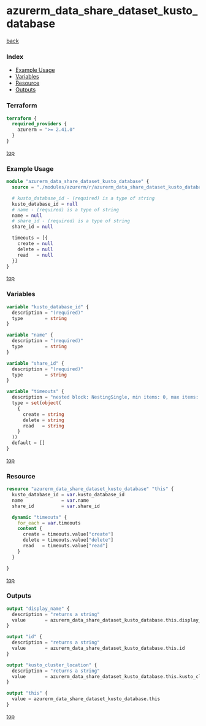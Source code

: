 # azurerm_data_share_dataset_kusto_database

[back](../azurerm.md)

### Index

- [Example Usage](#example-usage)
- [Variables](#variables)
- [Resource](#resource)
- [Outputs](#outputs)

### Terraform

```terraform
terraform {
  required_providers {
    azurerm = ">= 2.41.0"
  }
}
```

[top](#index)

### Example Usage

```terraform
module "azurerm_data_share_dataset_kusto_database" {
  source = "./modules/azurerm/r/azurerm_data_share_dataset_kusto_database"

  # kusto_database_id - (required) is a type of string
  kusto_database_id = null
  # name - (required) is a type of string
  name = null
  # share_id - (required) is a type of string
  share_id = null

  timeouts = [{
    create = null
    delete = null
    read   = null
  }]
}
```

[top](#index)

### Variables

```terraform
variable "kusto_database_id" {
  description = "(required)"
  type        = string
}

variable "name" {
  description = "(required)"
  type        = string
}

variable "share_id" {
  description = "(required)"
  type        = string
}

variable "timeouts" {
  description = "nested block: NestingSingle, min items: 0, max items: 0"
  type = set(object(
    {
      create = string
      delete = string
      read   = string
    }
  ))
  default = []
}
```

[top](#index)

### Resource

```terraform
resource "azurerm_data_share_dataset_kusto_database" "this" {
  kusto_database_id = var.kusto_database_id
  name              = var.name
  share_id          = var.share_id

  dynamic "timeouts" {
    for_each = var.timeouts
    content {
      create = timeouts.value["create"]
      delete = timeouts.value["delete"]
      read   = timeouts.value["read"]
    }
  }

}
```

[top](#index)

### Outputs

```terraform
output "display_name" {
  description = "returns a string"
  value       = azurerm_data_share_dataset_kusto_database.this.display_name
}

output "id" {
  description = "returns a string"
  value       = azurerm_data_share_dataset_kusto_database.this.id
}

output "kusto_cluster_location" {
  description = "returns a string"
  value       = azurerm_data_share_dataset_kusto_database.this.kusto_cluster_location
}

output "this" {
  value = azurerm_data_share_dataset_kusto_database.this
}
```

[top](#index)